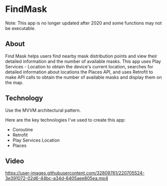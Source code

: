 # FindMask
Note: This app is no longer updated after 2020 and some functions may not be executable.

## About
Find Mask helps users find nearby mask distribution points and view their detailed information and the number of available masks. This app uses Play Services - Location to obtain the device's current location, searches for detailed information about locations the Places API, and uses Retrofit to make API calls to obtain the number of available masks and display them on the map.

## Technology
Use the MVVM architectural pattern.

Here are the key technologies I've used to create this app:
- Coroutine
- Retrofit
- Play Services Location
- Places

## Video
https://user-images.githubusercontent.com/32809761/220705524-3e391072-02d6-44bc-a34d-6405aee805ea.mp4
